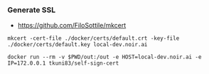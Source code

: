 ### Generate SSL
* https://github.com/FiloSottile/mkcert
```
mkcert -cert-file ./docker/certs/default.crt -key-file ./docker/certs/default.key local-dev.noir.ai

docker run --rm -v $PWD/out:/out -e HOST=local-dev.noir.ai -e IP=172.0.0.1 tkuni83/self-sign-cert
```
